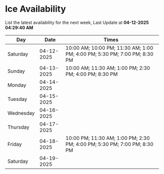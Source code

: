# Ice Availability

List the latest availability for the next week, Last Update at **04-12-2025 04:29:40 AM**

| Day         | Date        | Times       |
| ----------- | ----------- | ----------- |
|Saturday|04-12-2025|10:00 AM; 10:00 PM; 11:30 AM; 1:00 PM; 4:00 PM; 5:30 PM; 7:00 PM; 8:30 PM|
|Sunday|04-13-2025|10:00 AM; 11:30 AM; 1:00 PM; 2:30 PM; 4:00 PM; 8:30 PM|
|Monday|04-14-2025||
|Tuesday|04-15-2025||
|Wednesday|04-16-2025||
|Thursday|04-17-2025||
|Friday|04-18-2025|10:00 PM; 11:30 AM; 1:00 PM; 2:30 PM; 4:00 PM; 5:30 PM; 7:00 PM; 8:30 PM|
|Saturday|04-19-2025||
